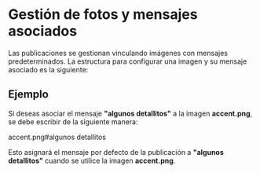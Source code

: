 # Gestión de fotos y mensajes asociados

Las publicaciones se gestionan vinculando imágenes con mensajes predeterminados. La estructura para configurar una imagen y su mensaje asociado es la siguiente:

## Ejemplo

Si deseas asociar el mensaje **"algunos detallitos"** a la imagen **accent.png**, se debe escribir de la siguiente manera:

accent.png#algunos detallitos

Esto asignará el mensaje por defecto de la publicación a **"algunos detallitos"** cuando se utilice la imagen **accent.png**.





